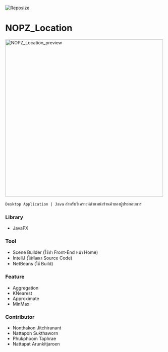 ![Reposize](https://img.shields.io/github/repo-size/phoom1477/NOPZ_Location)

# **NOPZ_Location**
<img src="https://github.com/phoom1477/NOPZ_Location/blob/master/NOPZ_Location.PNG" alt="NOPZ_Location_preview" width="500">

`Desktop Application | Java` สำหรับวิเคราะห์ตำเเหน่งร้านค้าของผู้ประกอบการ

### **Library**
- JavaFX

### **Tool**
- Scene Builder (ใช้ทำ Front-End หน้า Home)
- IntellJ (ใช้พัฒนา Source Code)
- NetBeans (ใช้ Build)

### **Feature**
- Aggregation
- KNearest
- Approximate
- MinMax

### **Contributor**
- Nonthakon Jitchiranant
- Nattapon Sukthaworn
- Phukphoom Taphrae
- Nattapat Arunkitjaroen
